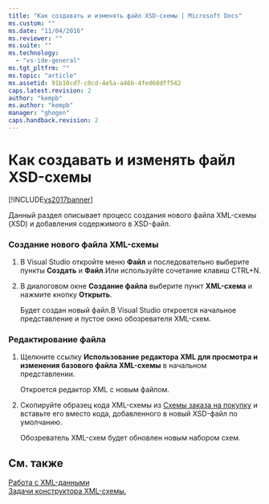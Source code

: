 ```yaml
---
title: "Как создавать и изменять файл XSD-схемы | Microsoft Docs"
ms.custom: ""
ms.date: "11/04/2016"
ms.reviewer: ""
ms.suite: ""
ms.technology: 
  - "vs-ide-general"
ms.tgt_pltfrm: ""
ms.topic: "article"
ms.assetid: 91b10cd7-c0cd-4e5a-a46b-4fed60dff542
caps.latest.revision: 2
author: "kempb"
ms.author: "kempb"
manager: "ghogen"
caps.handback.revision: 2
---
```

# Как создавать и изменять файл XSD-схемы
[!INCLUDE[vs2017banner](../code-quality/includes/vs2017banner.md)]

Данный раздел описывает процесс создания нового файла XML\-схемы \(XSD\) и добавления содержимого в XSD\-файл.  
  
### Создание нового файла XML\-схемы  
  
1.  В Visual Studio откройте меню **Файл** и последовательно выберите пункты **Создать** и **Файл**.Или используйте сочетание клавиш CTRL\+N.  
  
2.  В диалоговом окне **Создание файла** выберите пункт **XML\-схема** и нажмите кнопку **Открыть**.  
  
     Будет создан новый файл.В Visual Studio откроется начальное представление и пустое окно обозревателя XML\-схем.  
  
### Редактирование файла  
  
1.  Щелкните ссылку **Использование редактора XML для просмотра и изменения базового файла XML\-схемы** в начальном представлении.  
  
     Откроется редактор XML с новым файлом.  
  
2.  Скопируйте образец кода XML\-схемы из [Схемы заказа на покупку](../xml-tools/sample-xsd-file-simple-schema.md) и вставьте его вместо кода, добавленного в новый XSD\-файл по умолчанию.  
  
     Обозреватель XML\-схем будет обновлен новым набором схем.  
  
## См. также  
 [Работа с XML\-данными](../xml-tools/working-with-xml-data.md)   
 [Задачи конструктора XML\-схемы.](../xml-tools/xml-schema-designer-tasks.md)
